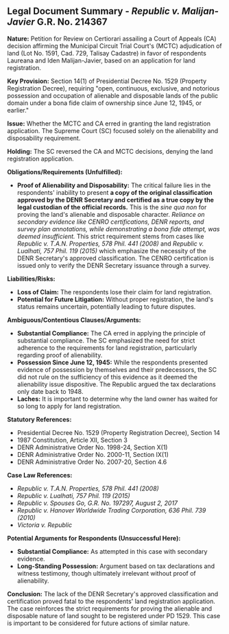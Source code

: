 ## Legal Document Summary - *Republic v. Malijan-Javier* G.R. No. 214367

**Nature:** Petition for Review on Certiorari assailing a Court of Appeals (CA) decision affirming the Municipal Circuit Trial Court's (MCTC) adjudication of land (Lot No. 1591, Cad. 729, Talisay Cadastre) in favor of respondents Laureana and Iden Malijan-Javier, based on an application for land registration.

**Key Provision:** Section 14(1) of Presidential Decree No. 1529 (Property Registration Decree), requiring "open, continuous, exclusive, and notorious possession and occupation of alienable and disposable lands of the public domain under a bona fide claim of ownership since June 12, 1945, or earlier."

**Issue:** Whether the MCTC and CA erred in granting the land registration application. The Supreme Court (SC) focused solely on the alienability and disposability requirement.

**Holding:** The SC reversed the CA and MCTC decisions, denying the land registration application.

**Obligations/Requirements (Unfulfilled):**

*   **Proof of Alienability and Disposability:** The critical failure lies in the respondents' inability to present **a copy of the original classification approved by the DENR Secretary and certified as a true copy by the legal custodian of the official records.** This is the *sine qua non* for proving the land's alienable and disposable character.
*Reliance on secondary evidence like CENRO certifications, DENR reports, and survey plan annotations, while demonstrating a *bona fide* attempt, was deemed insufficient.* This strict requirement stems from cases like *Republic v. T.A.N. Properties, 578 Phil. 441 (2008)* and *Republic v. Lualhati, 757 Phil. 119 (2015)* which emphasize the necessity of the DENR Secretary's approved classification. The CENRO certification is issued only to verify the DENR Secretary issuance through a survey.

**Liabilities/Risks:**

*   **Loss of Claim:** The respondents lose their claim for land registration.
*   **Potential for Future Litigation:** Without proper registration, the land's status remains uncertain, potentially leading to future disputes.

**Ambiguous/Contentious Clauses/Arguments:**

*   **Substantial Compliance:** The CA erred in applying the principle of substantial compliance. The SC emphasized the need for strict adherence to the requirements for land registration, particularly regarding proof of alienability.
*   **Possession Since June 12, 1945:** While the respondents presented evidence of possession by themselves and their predecessors, the SC did not rule on the sufficiency of this evidence as it deemed the alienability issue dispositive. The Republic argued the tax declarations only date back to 1948.
*   **Laches:** It is important to determine why the land owner has waited for so long to apply for land registration.

**Statutory References:**

*   Presidential Decree No. 1529 (Property Registration Decree), Section 14
*   1987 Constitution, Article XII, Section 3
*   DENR Administrative Order No. 1998-24, Section X(1)
*   DENR Administrative Order No. 2000-11, Section IX(1)
*   DENR Administrative Order No. 2007-20, Section 4.6

**Case Law References:**

*   *Republic v. T.A.N. Properties, 578 Phil. 441 (2008)*
*   *Republic v. Lualhati, 757 Phil. 119 (2015)*
*   *Republic v. Spouses Go, G.R. No. 197297, August 2, 2017*
*   *Republic v. Hanover Worldwide Trading Corporation, 636 Phil. 739 (2010)*
*   *Victoria v. Republic*

**Potential Arguments for Respondents (Unsuccessful Here):**

*   **Substantial Compliance:** As attempted in this case with secondary evidence.
*   **Long-Standing Possession:** Argument based on tax declarations and witness testimony, though ultimately irrelevant without proof of alienability.

**Conclusion:** The lack of the DENR Secretary's approved classification and certification proved fatal to the respondents' land registration application. The case reinforces the strict requirements for proving the alienable and disposable nature of land sought to be registered under PD 1529. This case is important to be considered for future actions of similar nature.
